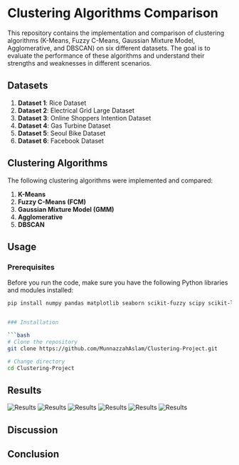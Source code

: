 # Clustering Algorithms Comparison

This repository contains the implementation and comparison of clustering algorithms (K-Means, Fuzzy C-Means, Gaussian Mixture Model, Agglomerative, and DBSCAN) on six different datasets. The goal is to evaluate the performance of these algorithms and understand their strengths and weaknesses in different scenarios.

## Datasets

1. **Dataset 1**: Rice Dataset
2. **Dataset 2**: Electrical Grid Large Dataset
3. **Dataset 3**: Online Shoppers Intention Dataset
4. **Dataset 4**: Gas Turbine Dataset
5. **Dataset 5**: Seoul Bike Dataset
6. **Dataset 6**: Facebook Dataset

## Clustering Algorithms

The following clustering algorithms were implemented and compared:

1. **K-Means**
2. **Fuzzy C-Means (FCM)**
3. **Gaussian Mixture Model (GMM)**
4. **Agglomerative**
5. **DBSCAN**

## Usage

### Prerequisites

Before you run the code, make sure you have the following Python libraries and modules installed:

```bash
pip install numpy pandas matplotlib seaborn scikit-fuzzy scipy scikit-learn


### Installation

```bash
# Clone the repository
git clone https://github.com/MunnazzahAslam/Clustering-Project.git

# Change directory
cd Clustering-Project
```

## Results
![Results](results/images/Results%20-%20Rice%20Dataset.jpg)
![Results](results/images/Results%20-%20Online%20Shoppers%20Intention%20Da.jpg)
![Results](results/images/Results%20-%20Gas%20Turbine%20Dataset.jpg)
![Results](results/images/Results%20-%20Facebook%20Dataset.jpg)
![Results](results/images/Results%20-%20Seoul%20Bike%20Dataset.jpg)
![Results](results/images/Results%20-%20Electrical%20Grid%20Large%20Dataset%20.jpg)

## Discussion

## Conclusion



```